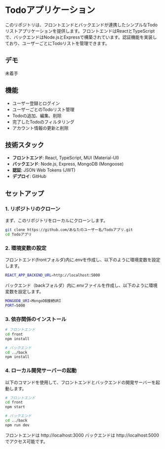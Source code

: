 # Todoアプリケーション

このリポジトリは、フロントエンドとバックエンドが連携したシンプルなTodoリストアプリケーションを提供します。フロントエンドはReactとTypeScriptで、バックエンドはNode.jsとExpressで構築されています。認証機能を実装しており、ユーザーごとにTodoリストを管理できます。

## デモ
未着手

## 機能

- ユーザー登録とログイン
- ユーザーごとのTodoリスト管理
- Todoの追加、編集、削除
- 完了したTodoのフィルタリング
- アカウント情報の更新と削除

## 技術スタック

- **フロントエンド**: React, TypeScript, MUI (Material-UI)
- **バックエンド**: Node.js, Express, MongoDB (Mongoose)
- **認証**: JSON Web Tokens (JWT)
- **デプロイ**: GitHub

## セットアップ

### 1. リポジトリのクローン

まず、このリポジトリをローカルにクローンします。

```bash
git clone https://github.com/あなたのユーザー名/Todoアプリ.git
cd Todoアプリ
```

### 2. 環境変数の設定
フロントエンド(frontフォルダ)内に.envを作成し、以下のように環境変数を設定します。
```bash
REACT_APP_BACKEND_URL=http://localhost:5000
```

バックエンド（backフォルダ）内に.envファイルを作成し、以下のように環境変数を設定します。

```bash
MONGODB_URI=MongoDB接続URI
PORT=5000
```

### 3. 依存関係のインストール

```bash
# フロントエンド
cd front
npm install

# バックエンド
cd ../back
npm install
```

### 4. ローカル開発サーバーの起動
以下のコマンドを使用して、フロントエンドとバックエンドの開発サーバーを起動します。

```bash
# フロントエンド
cd front
npm start

# バックエンド
cd ../back
npm run dev
```

フロントエンドは http://localhost:3000
バックエンドは http://localhost:5000
でアクセス可能です。
